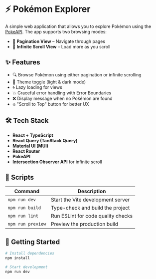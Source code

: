 # ⚡ Pokémon Explorer

A simple web application that allows you to explore Pokémon using the [PokeAPI](https://pokeapi.co/). The app supports two browsing modes:

- 📄 **Pagination View** – Navigate through pages
- 🔁 **Infinite Scroll View** – Load more as you scroll

## ✨ Features

- 🔍 Browse Pokémon using either pagination or infinite scrolling
- 🌙 Theme toggle (light & dark mode)
- 🌀 Lazy loading for views
- 💥 Graceful error handling with Error Boundaries
- ❌ Display message when no Pokémon are found
- 🔝 "Scroll to Top" button for better UX

## 🛠️ Tech Stack

- **React + TypeScript**
- **React Query (TanStack Query)**
- **Material UI (MUI)**
- **React Router**
- **PokeAPI**
- **Intersection Observer API** for infinite scroll

## 📜 Scripts

| Command         | Description                          |
|----------------|--------------------------------------|
| `npm run dev`  | Start the Vite development server     |
| `npm run build`| Type-check and build the project      |
| `npm run lint` | Run ESLint for code quality checks    |
| `npm run preview` | Preview the production build       |

## 🚀 Getting Started

```bash
# Install dependencies
npm install

# Start development
npm run dev
